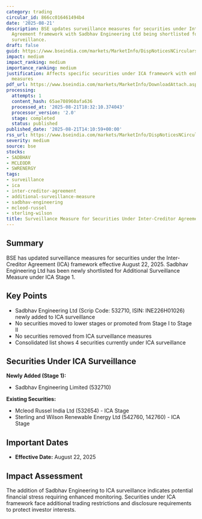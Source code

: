```yaml
---
category: trading
circular_id: 866cc016461494b4
date: '2025-08-21'
description: BSE updates surveillance measures for securities under Inter-Creditor
  Agreement framework with Sadbhav Engineering Ltd being shortlisted for additional
  surveillance.
draft: false
guid: https://www.bseindia.com/markets/MarketInfo/DispNoticesNCirculars.aspx?Noticeid={C0449D3D-9E76-4933-8B9E-DDB5003DE857}&noticeno=20250821-63&dt=08/21/2025&icount=63&totcount=73&flag=0
impact: medium
impact_ranking: medium
importance_ranking: medium
justification: Affects specific securities under ICA framework with enhanced surveillance
  measures
pdf_url: https://www.bseindia.com/markets/MarketInfo/DownloadAttach.aspx?id=20250821-63&attachedId=c17866ef-53c7-4e27-9320-189b48c1e014
processing:
  attempts: 1
  content_hash: 65ae708960afa636
  processed_at: '2025-08-21T18:32:10.374043'
  processor_version: '2.0'
  stage: completed
  status: published
published_date: '2025-08-21T14:10:59+00:00'
rss_url: https://www.bseindia.com/markets/MarketInfo/DispNoticesNCirculars.aspx?Noticeid={C0449D3D-9E76-4933-8B9E-DDB5003DE857}&noticeno=20250821-63&dt=08/21/2025&icount=63&totcount=73&flag=0
severity: medium
source: bse
stocks:
- SADBHAV
- MCLEODR
- SWRENERGY
tags:
- surveillance
- ica
- inter-creditor-agreement
- additional-surveillance-measure
- sadbhav-engineering
- mcleod-russel
- sterling-wilson
title: Surveillance Measure for Securities Under Inter-Creditor Agreement (ICA)
---
```


## Summary

BSE has updated surveillance measures for securities under the Inter-Creditor Agreement (ICA) framework effective August 22, 2025. Sadbhav Engineering Ltd has been newly shortlisted for Additional Surveillance Measure under ICA Stage 1.

## Key Points

- Sadbhav Engineering Ltd (Scrip Code: 532710, ISIN: INE226H01026) newly added to ICA surveillance
- No securities moved to lower stages or promoted from Stage I to Stage II
- No securities removed from ICA surveillance measures
- Consolidated list shows 4 securities currently under ICA surveillance

## Securities Under ICA Surveillance

**Newly Added (Stage 1):**
- Sadbhav Engineering Limited (532710)

**Existing Securities:**
- Mcleod Russel India Ltd (532654) - ICA Stage
- Sterling and Wilson Renewable Energy Ltd (542760, 142760) - ICA Stage

## Important Dates

- **Effective Date:** August 22, 2025

## Impact Assessment

The addition of Sadbhav Engineering to ICA surveillance indicates potential financial stress requiring enhanced monitoring. Securities under ICA framework face additional trading restrictions and disclosure requirements to protect investor interests.